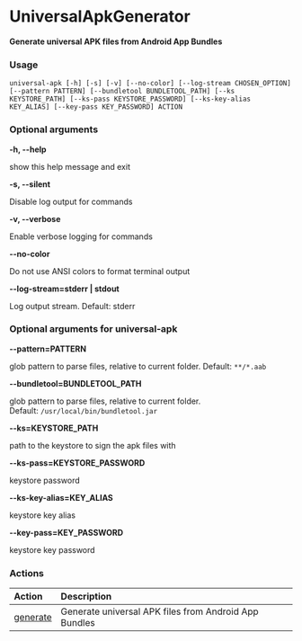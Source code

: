 
UniversalApkGenerator
=====================


**Generate universal APK files from Android App Bundles**
### Usage


``universal-apk [-h] [-s] [-v] [--no-color] [--log-stream CHOSEN_OPTION] [--pattern PATTERN] [--bundletool BUNDLETOOL_PATH] [--ks KEYSTORE_PATH] [--ks-pass KEYSTORE_PASSWORD] [--ks-key-alias KEY_ALIAS] [--key-pass KEY_PASSWORD] ACTION``
### Optional arguments


**-h, --help**

show this help message and exit

**-s, --silent**

Disable log output for commands

**-v, --verbose**

Enable verbose logging for commands

**--no-color**

Do not use ANSI colors to format terminal output

**--log-stream=stderr | stdout**

Log output stream. Default: stderr
### Optional arguments for universal-apk


**--pattern=PATTERN**

glob pattern to parse files, relative to current folder. Default:&nbsp;`**/*.aab`

**--bundletool=BUNDLETOOL_PATH**

glob pattern to parse files, relative to current folder. Default:&nbsp;`/usr/local/bin/bundletool.jar`

**--ks=KEYSTORE_PATH**

path to the keystore to sign the apk files with

**--ks-pass=KEYSTORE_PASSWORD**

keystore password

**--ks-key-alias=KEY_ALIAS**

keystore key alias

**--key-pass=KEY_PASSWORD**

keystore key password
### Actions

|Action|Description|
| :--- | :--- |
|[generate](universal-apk_generate.md)|Generate universal APK files from Android App Bundles|
